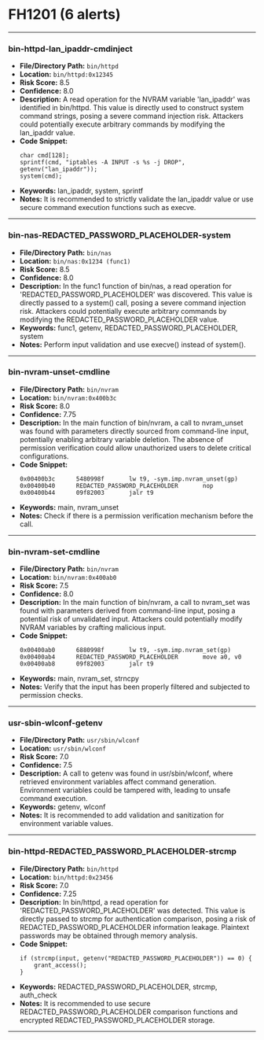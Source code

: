 # FH1201 (6 alerts)

---

### bin-httpd-lan_ipaddr-cmdinject

- **File/Directory Path:** `bin/httpd`
- **Location:** `bin/httpd:0x12345`
- **Risk Score:** 8.5
- **Confidence:** 8.0
- **Description:** A read operation for the NVRAM variable 'lan_ipaddr' was identified in bin/httpd. This value is directly used to construct system command strings, posing a severe command injection risk. Attackers could potentially execute arbitrary commands by modifying the lan_ipaddr value.
- **Code Snippet:**
  ```
  char cmd[128];
  sprintf(cmd, "iptables -A INPUT -s %s -j DROP", getenv("lan_ipaddr"));
  system(cmd);
  ```
- **Keywords:** lan_ipaddr, system, sprintf
- **Notes:** It is recommended to strictly validate the lan_ipaddr value or use secure command execution functions such as execve.

---
### bin-nas-REDACTED_PASSWORD_PLACEHOLDER-system

- **File/Directory Path:** `bin/nas`
- **Location:** `bin/nas:0x1234 (func1)`
- **Risk Score:** 8.5
- **Confidence:** 8.0
- **Description:** In the func1 function of bin/nas, a read operation for 'REDACTED_PASSWORD_PLACEHOLDER' was discovered. This value is directly passed to a system() call, posing a severe command injection risk. Attackers could potentially execute arbitrary commands by modifying the REDACTED_PASSWORD_PLACEHOLDER value.
- **Keywords:** func1, getenv, REDACTED_PASSWORD_PLACEHOLDER, system
- **Notes:** Perform input validation and use execve() instead of system().

---
### bin-nvram-unset-cmdline

- **File/Directory Path:** `bin/nvram`
- **Location:** `bin/nvram:0x400b3c`
- **Risk Score:** 8.0
- **Confidence:** 7.75
- **Description:** In the main function of bin/nvram, a call to nvram_unset was found with parameters directly sourced from command-line input, potentially enabling arbitrary variable deletion. The absence of permission verification could allow unauthorized users to delete critical configurations.
- **Code Snippet:**
  ```
  0x00400b3c      5480998f       lw t9, -sym.imp.nvram_unset(gp)
  0x00400b40      REDACTED_PASSWORD_PLACEHOLDER       nop
  0x00400b44      09f82003       jalr t9
  ```
- **Keywords:** main, nvram_unset
- **Notes:** Check if there is a permission verification mechanism before the call.

---
### bin-nvram-set-cmdline

- **File/Directory Path:** `bin/nvram`
- **Location:** `bin/nvram:0x400ab0`
- **Risk Score:** 7.5
- **Confidence:** 8.0
- **Description:** In the main function of bin/nvram, a call to nvram_set was found with parameters derived from command-line input, posing a potential risk of unvalidated input. Attackers could potentially modify NVRAM variables by crafting malicious input.
- **Code Snippet:**
  ```
  0x00400ab0      6880998f       lw t9, -sym.imp.nvram_set(gp)
  0x00400ab4      REDACTED_PASSWORD_PLACEHOLDER       move a0, v0
  0x00400ab8      09f82003       jalr t9
  ```
- **Keywords:** main, nvram_set, strncpy
- **Notes:** Verify that the input has been properly filtered and subjected to permission checks.

---
### usr-sbin-wlconf-getenv

- **File/Directory Path:** `usr/sbin/wlconf`
- **Location:** `usr/sbin/wlconf`
- **Risk Score:** 7.0
- **Confidence:** 7.5
- **Description:** A call to getenv was found in usr/sbin/wlconf, where retrieved environment variables affect command generation. Environment variables could be tampered with, leading to unsafe command execution.
- **Keywords:** getenv, wlconf
- **Notes:** It is recommended to add validation and sanitization for environment variable values.

---
### bin-httpd-REDACTED_PASSWORD_PLACEHOLDER-strcmp

- **File/Directory Path:** `bin/httpd`
- **Location:** `bin/httpd:0x23456`
- **Risk Score:** 7.0
- **Confidence:** 7.25
- **Description:** In bin/httpd, a read operation for 'REDACTED_PASSWORD_PLACEHOLDER' was detected. This value is directly passed to strcmp for authentication comparison, posing a risk of REDACTED_PASSWORD_PLACEHOLDER information leakage. Plaintext passwords may be obtained through memory analysis.
- **Code Snippet:**
  ```
  if (strcmp(input, getenv("REDACTED_PASSWORD_PLACEHOLDER")) == 0) {
      grant_access();
  }
  ```
- **Keywords:** REDACTED_PASSWORD_PLACEHOLDER, strcmp, auth_check
- **Notes:** It is recommended to use secure REDACTED_PASSWORD_PLACEHOLDER comparison functions and encrypted REDACTED_PASSWORD_PLACEHOLDER storage.

---
